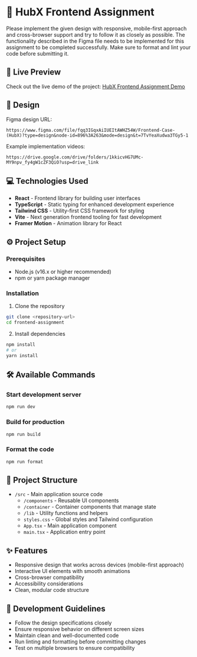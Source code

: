 # 🚀 HubX Frontend Assignment

Please implement the given design with responsive, mobile-first approach and cross-browser support and try to follow it as closely as possible. The functionality described in the Figma file needs to be implemented for this assignment to be completed successfully. Make sure to format and lint your code before submitting it.

## 🔗 Live Preview

Check out the live demo of the project:
[HubX Frontend Assignment Demo](https://hubx-pi.vercel.app/)

## 🎨 Design

Figma design URL:

```
https://www.figma.com/file/fqq3IGqxAiIUEItAWHZ54W/Frontend-Case-(HubX)?type=design&node-id=896%3A263&mode=design&t=7TvYeaXudwa3TGy5-1
```

Example implementation videos:

```
https://drive.google.com/drive/folders/1kkicvHG7UMc-MY9npv_fy4gW1cZF3QiO?usp=drive_link
```

## 💻 Technologies Used

- **React** - Frontend library for building user interfaces
- **TypeScript** - Static typing for enhanced development experience
- **Tailwind CSS** - Utility-first CSS framework for styling
- **Vite** - Next generation frontend tooling for fast development
- **Framer Motion** - Animation library for React

## ⚙️ Project Setup

### Prerequisites

- Node.js (v16.x or higher recommended)
- npm or yarn package manager

### Installation

1. Clone the repository

```sh
git clone <repository-url>
cd frontend-assignment
```

2. Install dependencies

```sh
npm install
# or
yarn install
```

## 🛠️ Available Commands

### Start development server

```sh
npm run dev
```

### Build for production

```sh
npm run build
```

### Format the code

```sh
npm run format
```

## 📁 Project Structure

- `/src` - Main application source code
  - `/components` - Reusable UI components
  - `/container` - Container components that manage state
  - `/lib` - Utility functions and helpers
  - `styles.css` - Global styles and Tailwind configuration
  - `App.tsx` - Main application component
  - `main.tsx` - Application entry point

## ✨ Features

- Responsive design that works across devices (mobile-first approach)
- Interactive UI elements with smooth animations
- Cross-browser compatibility
- Accessibility considerations
- Clean, modular code structure

## 📝 Development Guidelines

- Follow the design specifications closely
- Ensure responsive behavior on different screen sizes
- Maintain clean and well-documented code
- Run linting and formatting before committing changes
- Test on multiple browsers to ensure compatibility
